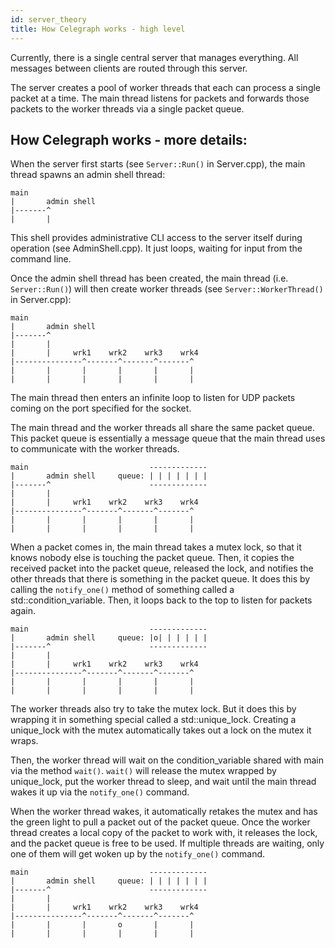 ```yaml
---
id: server_theory
title: How Celegraph works - high level
---
```


Currently, there is a single central server that manages everything. All messages between clients are routed through this server.

The server creates a pool of worker threads that each can process a single packet at a time. The main thread listens for packets and forwards those packets to the worker threads via a single packet queue.


How Celegraph works - more details:
------------
When the server first starts (see `Server::Run()` in Server.cpp), the main thread spawns an admin shell thread:
```
main
|       admin shell
|-------^
|       |
```
This shell provides administrative CLI access to the server itself during operation (see AdminShell.cpp). It just loops, waiting for input from the command line.

Once the admin shell thread has been created, the main thread (i.e. `Server::Run()`) will then create worker threads (see `Server::WorkerThread()` in Server.cpp):
```
main
|       admin shell
|-------^
|       |
|       |     wrk1    wrk2    wrk3    wrk4
|---------------^-------^-------^-------^
|       |       |       |       |       |
|       |       |       |       |       |
```
The main thread then enters an infinite loop to listen for UDP packets coming on the port specified for the socket.

The main thread and the worker threads all share the same packet queue. This packet queue is essentially a message queue that the main thread uses to communicate with the worker threads.
```
main                           -------------
|       admin shell     queue: | | | | | | |
|-------^                      -------------
|       |
|       |     wrk1    wrk2    wrk3    wrk4
|---------------^-------^-------^-------^
|       |       |       |       |       |
|       |       |       |       |       |
```
When a packet comes in, the main thread takes a mutex lock, so that it knows nobody else is touching the packet queue. Then, it copies the received packet into the packet queue, released the lock, and notifies the other threads that there is something in the packet queue. It does this by calling the `notify_one()` method of something called a std::condition_variable. Then, it loops back to the top to listen for packets again.
```
main                           -------------
|       admin shell     queue: |o| | | | | |
|-------^                      -------------
|       |
|       |     wrk1    wrk2    wrk3    wrk4
|---------------^-------^-------^-------^
|       |       |       |       |       |
|       |       |       |       |       |
```
The worker threads also try to take the mutex lock. But it does this by wrapping it in something special called a std::unique_lock. Creating a unique_lock with the mutex automatically takes out a lock on the mutex it wraps.

Then, the worker thread will wait on the condition_variable shared with main via the method `wait()`. `wait()` will release the mutex wrapped by unique_lock, put the worker thread to sleep, and wait until the main thread wakes it up via the `notify_one()` command.

When the worker thread wakes, it automatically retakes the mutex and has the green light to pull a packet out of the packet queue. Once the worker thread creates a local copy of the packet to work with, it releases the lock, and the packet queue is free to be used. If multiple threads are waiting, only one of them will get woken up by the `notify_one()` command.

```
main                           -------------
|       admin shell     queue: | | | | | | |
|-------^                      -------------
|       |
|       |     wrk1    wrk2    wrk3    wrk4
|---------------^-------^-------^-------^
|       |       |       o       |       |
|       |       |       |       |       |
```
